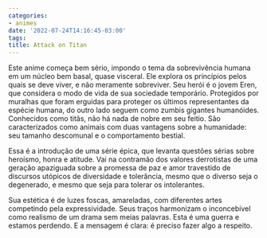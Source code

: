 ```yaml
---
categories:
- animes
date: '2022-07-24T14:16:45-03:00'
tags:
title: Attack on Titan
---
```


Este anime começa bem sério, impondo o tema da sobrevivência humana em um núcleo bem basal, quase visceral. Ele explora os princípios pelos quais se deve viver, e não meramente sobreviver. Seu herói é o jovem Eren, que considera o modo de vida de sua sociedade temporário. Protegidos por muralhas que foram erguidas para proteger os últimos representantes da espécie humana, do outro lado seguem como zumbis gigantes humanóides. Conhecidos como titãs, não há nada de nobre em seu feitio. São caracterizados como animais com duas vantagens sobre a humanidade: seu tamanho descomunal e o comportamento bestial.

Essa é a introdução de uma série épica, que levanta questões sérias sobre heroísmo, honra e atitude. Vai na contramão dos valores derrotistas de uma geração apaziguada sobre a promessa de paz e amor travestido de discursos utópicos de diversidade e tolerância, mesmo que o diverso seja o degenerado, e mesmo que seja para tolerar os intolerantes.

Sua estética é de luzes foscas, amareladas, com diferentes artes competindo pela expressividade. Seus traços harmonizam o inconcebível como realismo de um drama sem meias palavras. Esta é uma guerra e estamos perdendo. E a mensagem é clara: é preciso fazer algo a respeito.
